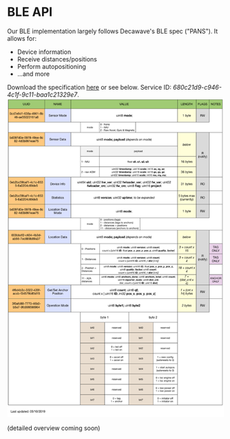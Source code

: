 # BLE API

Our BLE implementation largely follows Decawave's BLE spec ("PANS").
It allows for:
* Device information
* Receive distances/positions
* Perform autopositioning
* ...and more

Download the specification [here](http://callitrix.com/assets/docs/files/api_ble.pdf) or see below. Service ID: *680c21d9-c946-4c1f-9c11-baa1c21329e7*.
![API_overview](./img/api_ble.png)

(detailed overview coming soon)